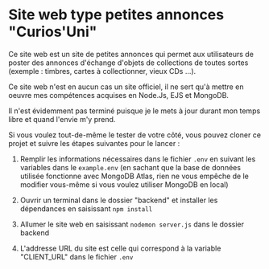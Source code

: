 # Site web type petites annonces "Curios'Uni"

Ce site web est un site de petites annonces qui permet aux utilisateurs de poster des annonces d'échange d'objets de collections de toutes sortes (exemple : timbres, cartes à collectionner, vieux CDs ...).

Ce site web n'est en aucun cas un site officiel, il ne sert qu'à mettre en oeuvre mes compétences acquises en Node.Js, EJS et MongoDB.

Il n'est évidemment pas terminé puisque je le mets à jour durant mon temps libre et quand l'envie m'y prend.

Si vous voulez tout-de-même le tester de votre côté, vous pouvez cloner ce projet et suivre les étapes suivantes pour le lancer :

1. Remplir les informations nécessaires dans le fichier `.env` en suivant les variables dans le `example.env` (en sachant que la base de données utilisée fonctionne avec MongoDB Atlas, rien ne vous empêche de le modifier vous-même si vous voulez utiliser MongoDB en local)

2. Ouvrir un terminal dans le dossier "backend" et installer les dépendances en saisissant `npm install`

3. Allumer le site web en saisissant `nodemon server.js` dans le dossier backend

4. L'addresse URL du site est celle qui correspond à la variable "CLIENT_URL" dans le fichier `.env`
